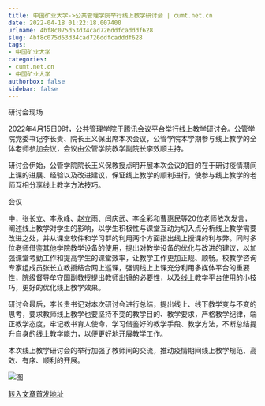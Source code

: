 ```yaml
---
title: 中国矿业大学->公共管理学院举行线上教学研讨会 | cumt.net.cn
date: 2022-04-18 01:22:18.007400
urlname: 4bf8c075d53d34cad726ddfcadddf628
slug: 4bf8c075d53d34cad726ddfcadddf628
tags: 
- 中国矿业大学
categories:
- cumt.net.cn
- 中国矿业大学
authorbox: false
sidebar: false
---
```

研讨会现场

2022年4月15日9时，公共管理学院于腾讯会议平台举行线上教学研讨会。公管学院党委书记李长贵、院长王义保出席本次会议，公管学院本学期参与线上教学的全体老师参加会议，会议由公管学院教学副院长李效顺主持。

研讨会伊始，公管学院院长王义保教授点明开展本次会议的目的在于研讨疫情期间上课的进展、经验以及改进建议，保证线上教学的顺利进行，使参与线上教学的老师互相分享线上教学方法技巧。

会议
<!--more-->
中，张长立、李永峰、赵立雨、闫庆武、李全彩和曹惠民等20位老师依次发言，阐述线上教学对学生的影响，以学生积极性与课堂互动为切入点分析线上教学需要改进之处，并从课堂软件和学习群的利用两个方面指出线上授课的利与弊。同时多位老师借鉴其他学院教学设备的使用，提出对教学设备的优化与改进的建议，以加强课堂考勤工作和提高学生的课堂效率，让教学工作更加正规、顺畅。校教学咨询专家组成员张长立教授结合网上巡课，强调线上上课充分利用多媒体平台的重要性，院级督导牟守国副教授提出教师出镜的必要性，以及线上教学平台使用的小技巧，更好的优化线上教学效果。

研讨会最后，李长贵书记对本次研讨会进行总结，提出线上、线下教学变与不变的思考，要求教师线上教学也要坚持不变的教学目的、教学要求，严格教学纪律，端正教学态度，牢记教书育人使命，学习借鉴好的教学手段、教学方法，不断总结提升自身的线上教学能力，以便更好地开展教学工作。

本次线上教学研讨会的举行加强了教师间的交流，推动疫情期间线上教学规范、高效、有序、顺利的开展。

![图](http://xwzx.cumt.edu.cn/_upload/article/images/43/4e/6641c2024d0ca9b2dadf39557ca1/0bdfc386-575b-46ac-a407-99e1086e08c6.png)

[转入文章首发地址](http://xwzx.cumt.edu.cn/79/22/c523a620834/page.htm)
